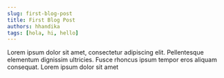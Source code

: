 ```yaml
---
slug: first-blog-post
title: First Blog Post
authors: hhandika
tags: [hola, hi, hello]
---
```


Lorem ipsum dolor sit amet, consectetur adipiscing elit. Pellentesque elementum dignissim ultricies. Fusce rhoncus ipsum tempor eros aliquam consequat. Lorem ipsum dolor sit amet
